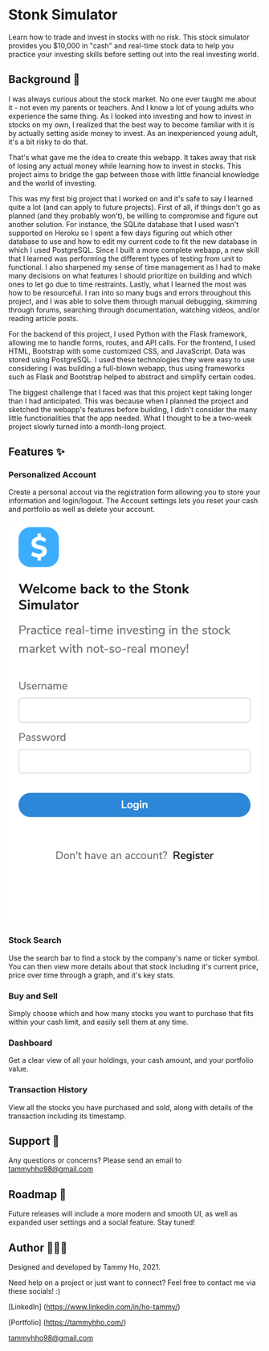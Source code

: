 
# Stonk Simulator

Learn how to trade and invest in stocks with no risk. This stock simulator provides you $10,000 in "cash"
and real-time stock data to help you practice your investing skills before setting out into the real investing world.

## Background 🤑

I was always curious about the stock market. No one ever taught me about it - not even my parents or teachers. And I know a lot of young adults who experience the same thing. As I looked into investing and how to invest in stocks on my own, I realized that the best way to become familiar with it is by actually setting aside money to invest. As an inexperienced young adult, it's a bit risky to do that.

That's what gave me the idea to create this webapp. It takes away that risk of losing any actual money while learning how to invest in stocks. This project aims to bridge the gap between those with little financial knowledge and the world of investing. 

This was my first big project that I worked on and it's safe to say I learned quite a lot (and can apply to future projects). First of all, if things don't go as planned (and they probably won't), be willing to compromise and figure out another solution. For instance, the SQLite database that I used wasn't supported on Heroku so I spent a few days figuring out which other database to use and how to edit my current code to fit the new database in which I used PostgreSQL. Since I built a more complete webapp, a new skill that I learned was performing the different types of testing from unit to functional. I also sharpened my sense of time management as I had to make many decisions on what features I should prioritize on building and which ones to let go due to time restraints. Lastly, what I learned the most was how to be resourceful. I ran into so many bugs and errors throughout this project, and I was able to solve them through manual debugging, skimming through forums, searching through documentation, watching videos, and/or reading article posts.

For the backend of this project, I used Python with the Flask framework, allowing me to handle forms, routes, and API calls. For the frontend, I used HTML, Bootstrap with some customized CSS, and JavaScript. Data was stored using PostgreSQL. I used these technologies they were easy to use considering I was building a full-blown webapp, thus using frameworks such as Flask and Bootstrap helped to abstract and simplify certain codes.

The biggest challenge that I faced was that this project kept taking longer than I had anticipated. This was because when I planned the project and sketched the webapp's features before building, I didn't consider the many little functionalities that the app needed. What I thought to be a two-week project slowly turned into a month-long project.

## Features ✨

### Personalized Account
Create a personal accout via the registration form allowing you to store your information and login/logout. The Account settings lets you reset your cash and portfolio as well as delete your account.

![Registration Form](./static/README_imgs/registration.png)

### Stock Search
Use the search bar to find a stock by the company's name or ticker symbol. You can then view more details about 
that stock including it's current price, price over time through a graph, and it's key stats.

### Buy and Sell
Simply choose which and how many stocks you want to purchase that fits within your cash limit, and easily sell them at any time.  

### Dashboard
Get a clear view of all your holdings, your cash amount, and your portfolio value.

### Transaction History
View all the stocks you have purchased and sold, along with details of the transaction including its timestamp.

## Support 💖

Any questions or concerns? Please send an email to tammyhho98@gmail.com

## Roadmap 🔮

Future releases will include a more modern and smooth UI, as well as expanded user settings and a social feature.
Stay tuned! 

## Author 👩🏻‍💻

Designed and developed by Tammy Ho, 2021. 

Need help on a project or just want to connect? Feel free to contact me via these socials! :)

[LinkedIn] (https://www.linkedin.com/in/ho-tammy/)

[Portfolio] (https://tammyhho.com/)

tammyhho98@gmail.com